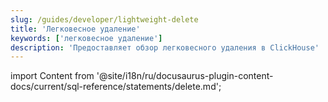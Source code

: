 ```yaml
---
slug: /guides/developer/lightweight-delete
title: 'Легковесное удаление'
keywords: ['легковесное удаление']
description: 'Предоставляет обзор легковесного удаления в ClickHouse'
---
```


import Content from '@site/i18n/ru/docusaurus-plugin-content-docs/current/sql-reference/statements/delete.md';

<Content />
